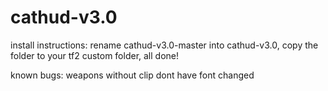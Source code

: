# cathud-v3.0

install instructions:
rename cathud-v3.0-master into cathud-v3.0,	
copy the folder to your tf2 custom folder,
all done! 

known bugs:
weapons without clip dont have font changed
